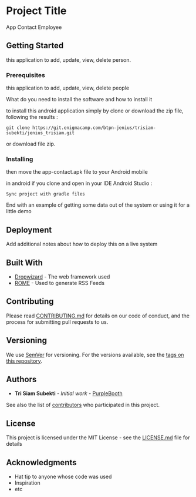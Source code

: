# Project Title

App Contact Employee

## Getting Started

this application to add, update, view, delete person.

### Prerequisites

this application to add, update, view, delete people

What do you need to install the software and how to install it

to install this android application simply by clone or download the zip file, following the results :

```
git clone https://git.enigmacamp.com/btpn-jenius/trisiam-subekti/jenius_trisiam.git
```
or download file zip.

### Installing

then move the app-contact.apk file to your Android mobile

in android if you clone and open in your IDE Android Studio :
```
Sync project with gradle files
```

End with an example of getting some data out of the system or using it for a little demo



## Deployment

Add additional notes about how to deploy this on a live system

## Built With

* [Dropwizard](http://www.dropwizard.io/1.0.2/docs/) - The web framework used
* [ROME](https://rometools.github.io/rome/) - Used to generate RSS Feeds

## Contributing

Please read [CONTRIBUTING.md](https://gist.github.com/PurpleBooth/b24679402957c63ec426) for details on our code of conduct, and the process for submitting pull requests to us.

## Versioning

We use [SemVer](http://semver.org/) for versioning. For the versions available, see the [tags on this repository](https://github.com/your/project/tags). 

## Authors

* **Tri Siam Subekti** - *Initial work* - [PurpleBooth](https://github.com/siamsubekti)

See also the list of [contributors](https://github.com/your/project/contributors) who participated in this project.

## License

This project is licensed under the MIT License - see the [LICENSE.md](LICENSE.md) file for details

## Acknowledgments

* Hat tip to anyone whose code was used
* Inspiration
* etc

